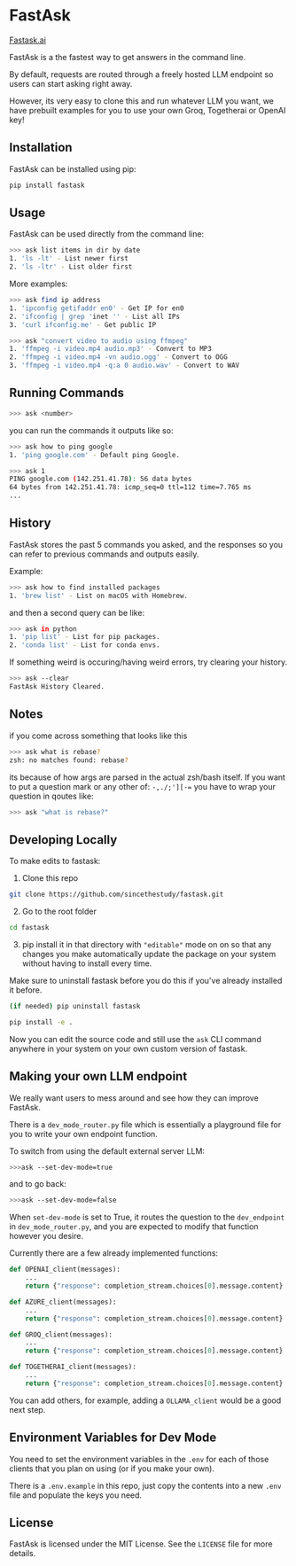 
# FastAsk

[Fastask.ai](https://www.fastask.ai/)


FastAsk is a the fastest way to get answers in the command line. 

By default, requests are routed through a freely hosted LLM endpoint so users can start asking right away.

However, its very easy to clone this and run whatever LLM you want, we have prebuilt examples for you to use your own Groq, Togetherai or OpenAI key!

## Installation


FastAsk can be installed using pip:

```bash
pip install fastask
```

## Usage

FastAsk can be used directly from the command line:

```bash
>>> ask list items in dir by date
1. 'ls -lt' - List newer first
2. 'ls -ltr' - List older first
```

More examples:

```bash
>>> ask find ip address
1. 'ipconfig getifaddr en0' - Get IP for en0
2. 'ifconfig | grep 'inet '' - List all IPs
3. 'curl ifconfig.me' - Get public IP
```

```bash
>>> ask "convert video to audio using ffmpeg"
1. 'ffmpeg -i video.mp4 audio.mp3' - Convert to MP3
2. 'ffmpeg -i video.mp4 -vn audio.ogg' - Convert to OGG
3. 'ffmpeg -i video.mp4 -q:a 0 audio.wav' - Convert to WAV
```

## Running Commands

```bash
>>> ask <number>
```

you can run the commands it outputs like so:

```bash
>>> ask how to ping google
1. 'ping google.com' - Default ping Google.

>>> ask 1
PING google.com (142.251.41.78): 56 data bytes
64 bytes from 142.251.41.78: icmp_seq=0 ttl=112 time=7.765 ms
...
```


## History
FastAsk stores the past 5 commands you asked, and the responses so you can refer to previous commands and outputs easily.

Example:

```bash
>>> ask how to find installed packages
1. 'brew list' - List on macOS with Homebrew.
```

and then a second query can be like:

```bash
>>> ask in python
1. 'pip list' - List for pip packages.
2. 'conda list' - List for conda envs.
```

If something weird is occuring/having weird errors, try clearing your history.

```bash
>>> ask --clear
FastAsk History Cleared.
```

## Notes

if you come across something that looks like this
```bash
>>> ask what is rebase?
zsh: no matches found: rebase?
```

its because of how args are parsed in the actual zsh/bash itself. If you want to put a question mark or any other of: `-,./;'][-=` you have to wrap your question in qoutes like:
```bash
>>> ask "what is rebase?"
```

## Developing Locally

To make edits to fastask:

1. Clone this repo
```bash
git clone https://github.com/sincethestudy/fastask.git
```

2. Go to the root folder
```bash
cd fastask
```

3. pip install it in that directory with `"editable"` mode on on so that any changes you make automatically update the package on your system without having to install every time. 

Make sure to uninstall fastask before you do this if you've already installed it before.
```bash
(if needed) pip uninstall fastask
```

```bash
pip install -e .
```

Now you can edit the source code and still use the `ask` CLI command anywhere in your system on your own custom version of fastask.

## Making your own LLM endpoint

We really want users to mess around and see how they can improve FastAsk. 

There is a `dev_mode_router.py` file which is essentially a playground file for you to write your own endpoint function. 

To switch from using the default external server LLM:

```bash
>>>ask --set-dev-mode=true
```

and to go back:

```bash
>>>ask --set-dev-mode=false
```

When `set-dev-mode` is set to True, it routes the question to the `dev_endpoint` in `dev_mode_router.py`, and you are expected to modify that function however you desire.

Currently there are a few already implemented functions:

```python
def OPENAI_client(messages):
	...
	return {"response": completion_stream.choices[0].message.content}
```

```python
def AZURE_client(messages):
	...
	return {"response": completion_stream.choices[0].message.content}
```

```python
def GROQ_client(messages):
	...
	return {"response": completion_stream.choices[0].message.content}
```

```python
def TOGETHERAI_client(messages):
	...
	return {"response": completion_stream.choices[0].message.content}
```

You can add others, for example, adding a `OLLAMA_client` would be a good next step.



## Environment Variables for Dev Mode

You need to set the environment variables in the `.env` for each of those clients that you plan on using (or if you make your own). 

There is a `.env.example` in this repo, just copy the contents into a new `.env` file and populate the keys you need.

## License

FastAsk is licensed under the MIT License. See the `LICENSE` file for more details.
